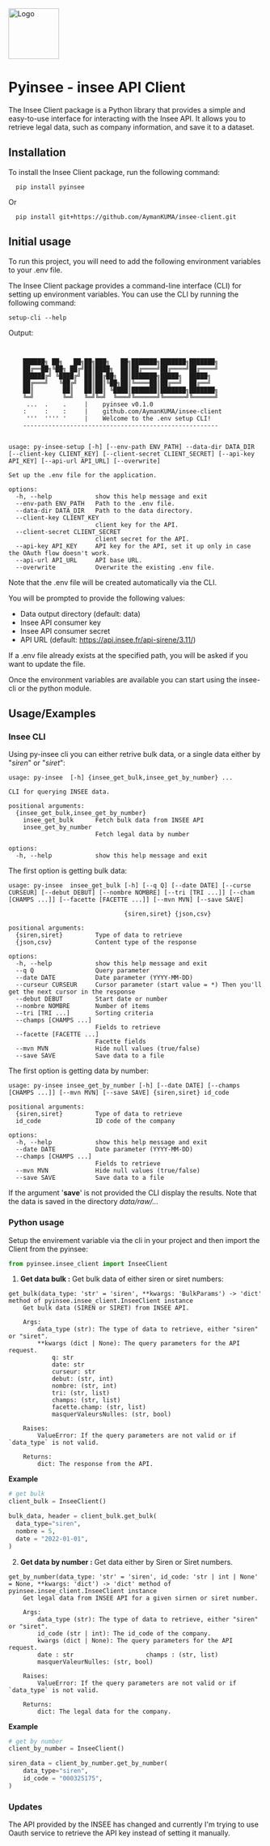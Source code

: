 
<img src="static\img\Insee_logo.png" alt="Logo" height="100">


# Pyinsee - insee API Client

The Insee Client package is a Python library that provides a simple and easy-to-use interface for interacting with the Insee API. It allows you to retrieve legal data, such as company information, and save it to a dataset.



## Installation

To install the Insee Client package, run the following command:

```shell
  pip install pyinsee
```

Or 

```shell
  pip install git+https://github.com/AymanKUMA/insee-client.git 
```


## Initial usage

To run this project, you will need to add the following environment variables to your .env file.

The Insee Client package provides a command-line interface (CLI) for setting up environment variables. You can use the CLI by running the following command:

```shell
setup-cli --help
```
Output:
```


    ██████╗ ██╗   ██╗██╗███╗   ██╗███████╗███████╗███████╗
    ██╔══██╗╚██╗ ██╔╝██║████╗  ██║██╔════╝██╔════╝██╔════╝
    ██████╔╝ ╚████╔╝ ██║██╔██╗ ██║███████╗█████╗  █████╗
    ██╔═══╝   ╚██╔╝  ██║██║╚██╗██║╚════██║██╔══╝  ██╔══╝
    ██║        ██║   ██║██║ ╚████║███████║███████╗███████╗
    ╚═╝        ╚═╝   ╚═╝╚═╝  ╚═══╝╚══════╝╚══════╝╚══════╝
     ...  .    .     |    pyinsee v0.1.0
    :     :    :     |    github.com/AymanKUMA/insee-client
     '''  '''' '     |    Welcome to the .env setup CLI!
    ------------------------------------------------------


usage: py-insee-setup [-h] [--env-path ENV_PATH] --data-dir DATA_DIR [--client-key CLIENT_KEY] [--client-secret CLIENT_SECRET] [--api-key API_KEY] [--api-url API_URL] [--overwrite]

Set up the .env file for the application.

options:
  -h, --help            show this help message and exit
  --env-path ENV_PATH   Path to the .env file.
  --data-dir DATA_DIR   Path to the data directory.
  --client-key CLIENT_KEY
                        client key for the API.
  --client-secret CLIENT_SECRET
                        client secret for the API.
  --api-key API_KEY     API key for the API, set it up only in case the OAuth flow doesn't work.
  --api-url API_URL     API base URL.
  --overwrite           Overwrite the existing .env file.
```

Note that the .env file will be created automatically via the CLI. 

You will be prompted to provide the following values:

* Data output directory (default: data)
* Insee API consumer key
* Insee API consumer secret
* API URL (default: https://api.insee.fr/api-sirene/3.11/)

If a .env file already exists at the specified path, you will be asked if you want to update the file.

Once the environment variables are available you can start using the insee-cli or the python module.




## Usage/Examples

### Insee CLI

Using py-insee cli you can either retrive bulk data, or a single data either by "*siren*" or "*siret*": 
```
usage: py-insee  [-h] {insee_get_bulk,insee_get_by_number} ...

CLI for querying INSEE data.

positional arguments:
  {insee_get_bulk,insee_get_by_number}
    insee_get_bulk      Fetch bulk data from INSEE API
    insee_get_by_number
                        Fetch legal data by number

options:
  -h, --help            show this help message and exit
```

The first option is getting bulk data: 
```
usage: py-insee  insee_get_bulk [-h] [--q Q] [--date DATE] [--curse
CURSEUR] [--debut DEBUT] [--nombre NOMBRE] [--tri [TRI ...]] [--cham
[CHAMPS ...]] [--facette [FACETTE ...]] [--mvn MVN] [--save SAVE]
                                
                                {siren,siret} {json,csv}

positional arguments:
  {siren,siret}         Type of data to retrieve
  {json,csv}            Content type of the response

options:
  -h, --help            show this help message and exit
  --q Q                 Query parameter
  --date DATE           Date parameter (YYYY-MM-DD)
  --curseur CURSEUR     Cursor parameter (start value = *) Then you'll get the next cursor in the response
  --debut DEBUT         Start date or number
  --nombre NOMBRE       Number of items
  --tri [TRI ...]       Sorting criteria
  --champs [CHAMPS ...]
                        Fields to retrieve
  --facette [FACETTE ...]
                        Facette fields
  --mvn MVN             Hide null values (true/false)
  --save SAVE           Save data to a file

```

The first option is getting data by number:

```
usage: py-insee insee_get_by_number [-h] [--date DATE] [--champs [CHAMPS ...]] [--mvn MVN] [--save SAVE] {siren,siret} id_code

positional arguments:
  {siren,siret}         Type of data to retrieve
  id_code               ID code of the company

options:
  -h, --help            show this help message and exit
  --date DATE           Date parameter (YYYY-MM-DD)
  --champs [CHAMPS ...]
                        Fields to retrieve
  --mvn MVN             Hide null values (true/false)
  --save SAVE           Save data to a file
```

If the argument '**save**' is not provided the CLI display the results. Note that the data is saved in the directory *data/raw/...*

### Python usage
Setup the envirement variable via the cli in your project and then import the Client from the pyinsee: 

```python
from pyinsee.insee_client import InseeClient
```

1. **Get data bulk :**
Get bulk data of either siren or siret numbers: 

```
get_bulk(data_type: 'str' = 'siren', **kwargs: 'BulkParams') -> 'dict' method of pyinsee.insee_client.InseeClient instance
    Get bulk data (SIREN or SIRET) from INSEE API.

    Args:
        data_type (str): The type of data to retrieve, either "siren" or "siret".
        **kwargs (dict | None): The query parameters for the API request.
            q: str
            date: str
            curseur: str
            debut: (str, int)
            nombre: (str, int)
            tri: (str, list)
            champs: (str, list)
            facette.champ: (str, list)
            masquerValeursNulles: (str, bool)

    Raises:
        ValueError: If the query parameters are not valid or if `data_type` is not valid.

    Returns:
        dict: The response from the API.
```

**Example** 
```python 
# get bulk
client_bulk = InseeClient()

bulk_data, header = client_bulk.get_bulk(
  data_type="siren",
  nombre = 5,
  date = "2022-01-01",
)
```

2. **Get data by number :**
Get data either by Siren or Siret numbers. 

```
get_by_number(data_type: 'str' = 'siren', id_code: 'str | int | None' = None, **kwargs: 'dict') -> 'dict' method of pyinsee.insee_client.InseeClient instance
    Get legal data from INSEE API for a given sirnen or siret number.

    Args:
        data_type (str): The type of data to retrieve, either "siren" or "siret".
        id_code (str | int): The id_code of the company.
        kwargs (dict | None): The query parameters for the API request.
        date : str                    champs : (str, list)
        masquerValeurNulles: (str, bool)

    Raises:
        ValueError: If the query parameters are not valid or if `data_type` is not valid.

    Returns:
        dict: The legal data for the company.
```

**Example**

```python
# get by number
client_by_number = InseeClient()

siren_data = client_by_number.get_by_number(
    data_type="siren",
    id_code = "000325175",
)
```
### Updates

The API provided by the INSEE has changed and currently I'm trying to use Oauth service to retrieve the API key instead of setting it manually.